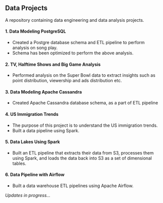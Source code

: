 ## Data Projects
A repository containing data engineering and data analysis projects.

#### 1. Data Modeling PostgreSQL
- Created a Postgre database schema and ETL pipeline to perform analysis on song play.
- Schema has been optimized to perform the above analysis.

#### 2. TV, Halftime Shows and Big Game Analysis
- Performed analysis on the Super Bowl data to extract insights such as point distribution, viewership and ads distribution etc.

#### 3. Data Modeling Apache Cassandra
- Created Apache Cassandra database schema, as a part of ETL pipeline

#### 4. US Immigration Trends
- The purpose of this project is to understand the US immigration trends.
- Built a data pipeline using Spark.

#### 5. Data Lakes Using Spark
- Built an ETL pipeline that extracts their data from S3, processes them using Spark, and loads the data back into S3 as a set of dimensional tables.

#### 6. Data Pipeline with Airflow
- Built a data warehouse ETL pipelines using Apache Airflow.  


<i>Updates in progress...</i>

